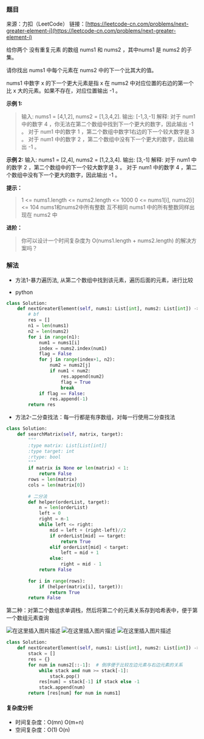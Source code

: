 ### 题目
来源：力扣（LeetCode）
链接：[https://leetcode-cn.com/problems/next-greater-element-i](https://leetcode-cn.com/problems/next-greater-element-i)

给你两个 没有重复元素 的数组 nums1 和 nums2 ，其中nums1 是 nums2 的子集。

请你找出 nums1 中每个元素在 nums2 中的下一个比其大的值。

nums1 中数字 x 的下一个更大元素是指 x 在 nums2 中对应位置的右边的第一个比 x 大的元素。如果不存在，对应位置输出 -1 。

 

**示例 1:**
> 输入: nums1 = [4,1,2], nums2 = [1,3,4,2].
> 输出: [-1,3,-1]
> 解释:
> 对于 num1 中的数字 4 ，你无法在第二个数组中找到下一个更大的数字，因此输出 -1 。
> 对于 num1 中的数字 1 ，第二个数组中数字1右边的下一个较大数字是 3 。
> 对于 num1 中的数字 2 ，第二个数组中没有下一个更大的数字，因此输出 -1 。

**示例 2:**
输入: nums1 = [2,4], nums2 = [1,2,3,4].
输出: [3,-1]
解释:
    对于 num1 中的数字 2 ，第二个数组中的下一个较大数字是 3 。
    对于 num1 中的数字 4 ，第二个数组中没有下一个更大的数字，因此输出 -1 。


**提示：**
>1 <= nums1.length <= nums2.length <= 1000
>0 <= nums1[i], nums2[i] <= 104
>nums1和nums2中所有整数 互不相同
>nums1 中的所有整数同样出现在 nums2 中


**进阶：**
> 你可以设计一个时间复杂度为 O(nums1.length + nums2.length) 的解决方案吗？


### 解法
* 方法1-暴力遍历法, 从第二个数组中找到该元素，遍历后面的元素，进行比较


* python
```python
class Solution:
    def nextGreaterElement(self, nums1: List[int], nums2: List[int]) -> List[int]:
        # bf
        res = []
        n1 = len(nums1)
        n2 = len(nums2)
        for i in range(n1):
            num1 = nums1[i]
            index = nums2.index(num1)
            flag = False
            for j in range(index+1, n2):
                num2 = nums2[j]
                if num1 < num2:
                    res.append(num2)
                    flag = True
                    break
            if flag == False:
                res.append(-1)
        return res
```

* 方法2-二分查找法：每一行都是有序数组，对每一行使用二分查找法
```python 
class Solution:
    def searchMatrix(self, matrix, target):
        """
        :type matrix: List[List[int]]
        :type target: int
        :rtype: bool
        """
        if matrix is None or len(matrix) < 1:
            return False
        rows = len(matrix)
        cols = len(matrix[0])
        
        # 二分法
        def helper(orderList, target):
            n = len(orderList)
            left = 0
            right = n-1
            while left <= right:
                mid = left + (right-left)//2
                if orderList[mid] == target:
                    return True
                elif orderList[mid] < target:
                    left = mid + 1
                else:
                    right = mid - 1
            return False
        
        for i in range(rows):
            if (helper(matrix[i], target)):
                return True
        return False
```

第二种：对第二个数组求单调栈，然后将第二个的元素关系存到哈希表中，便于第一个数组元素查询

![在这里插入图片描述](https://img-blog.csdnimg.cn/0f46d720309e41cd8c98bed038cc60c8.png?x-oss-process=image/watermark,type_ZHJvaWRzYW5zZmFsbGJhY2s,shadow_50,text_Q1NETiBAdW5jbGVfbGw=,size_20,color_FFFFFF,t_70,g_se,x_16)
![在这里插入图片描述](https://img-blog.csdnimg.cn/e3f220ead62c4047b668dd2c42a9d447.png?x-oss-process=image/watermark,type_ZHJvaWRzYW5zZmFsbGJhY2s,shadow_50,text_Q1NETiBAdW5jbGVfbGw=,size_20,color_FFFFFF,t_70,g_se,x_16)
![在这里插入图片描述](https://img-blog.csdnimg.cn/1ac7f02fe62f4948aee3df9be54c3b23.png?x-oss-process=image/watermark,type_ZHJvaWRzYW5zZmFsbGJhY2s,shadow_50,text_Q1NETiBAdW5jbGVfbGw=,size_20,color_FFFFFF,t_70,g_se,x_16)



```python
class Solution:
    def nextGreaterElement(self, nums1: List[int], nums2: List[int]) -> List[int]:
        stack = []
        res = {}
        for num in nums2[::-1]:  # 倒序便于比较左边元素与右边元素的关系
            while stack and num >= stack[-1]:
                stack.pop()
            res[num] = stack[-1] if stack else -1
            stack.append(num)
        return [res[num] for num in nums1]
```



#### 复杂度分析
* 时间复杂度：O(mn)  O(m+n)
* 空间复杂度：O(1)    O(n)

